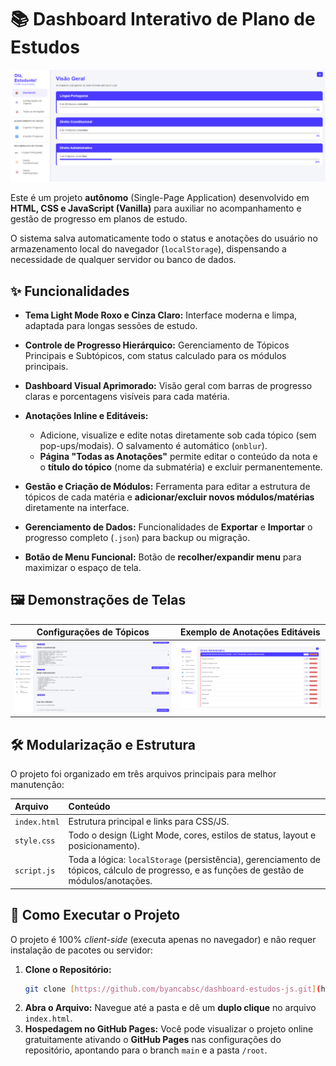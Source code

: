 # 📚 Dashboard Interativo de Plano de Estudos

![Visão Geral do Dashboard - Tema Claro](https://raw.githubusercontent.com/byancabsc/dashboard-estudos-js/main/assets/dashboard.png)

Este é um projeto **autônomo** (Single-Page Application) desenvolvido em **HTML, CSS e JavaScript (Vanilla)** para auxiliar no acompanhamento e gestão de progresso em planos de estudo.

O sistema salva automaticamente todo o status e anotações do usuário no armazenamento local do navegador (`localStorage`), dispensando a necessidade de qualquer servidor ou banco de dados.

## ✨ Funcionalidades

* **Tema Light Mode Roxo e Cinza Claro:** Interface moderna e limpa, adaptada para longas sessões de estudo.
* **Controle de Progresso Hierárquico:** Gerenciamento de Tópicos Principais e Subtópicos, com status calculado para os módulos principais.
* **Dashboard Visual Aprimorado:** Visão geral com barras de progresso claras e porcentagens visíveis para cada matéria.
* **Anotações Inline e Editáveis:**
    * Adicione, visualize e edite notas diretamente sob cada tópico (sem pop-ups/modais). O salvamento é automático (`onblur`).
    * **Página "Todas as Anotações"** permite editar o conteúdo da nota e o **título do tópico** (nome da submatéria) e excluir permanentemente.
    
* **Gestão e Criação de Módulos:** Ferramenta para editar a estrutura de tópicos de cada matéria e **adicionar/excluir novos módulos/matérias** diretamente na interface.
* **Gerenciamento de Dados:** Funcionalidades de **Exportar** e **Importar** o progresso completo (`.json`) para backup ou migração.
* **Botão de Menu Funcional:** Botão de **recolher/expandir menu** para maximizar o espaço de tela.

## 🖼️ Demonstrações de Telas

| Configurações de Tópicos | Exemplo de Anotações Editáveis |
|:---:|:---:|
| ![Configuração de Tópicos](https://raw.githubusercontent.com/byancabsc/dashboard-estudos-js/main/assets/config_topicos.png) | ![Anotações Editáveis](https://raw.githubusercontent.com/byancabsc/dashboard-estudos-js/main/assets/topicos_anotacoes.png) |

## 🛠️ Modularização e Estrutura

O projeto foi organizado em três arquivos principais para melhor manutenção:

| Arquivo | Conteúdo |
| :--- | :--- |
| `index.html` | Estrutura principal e links para CSS/JS. |
| `style.css` | Todo o design (Light Mode, cores, estilos de status, layout e posicionamento). |
| `script.js` | Toda a lógica: `localStorage` (persistência), gerenciamento de tópicos, cálculo de progresso, e as funções de gestão de módulos/anotações. |

## 🚀 Como Executar o Projeto

O projeto é 100% *client-side* (executa apenas no navegador) e não requer instalação de pacotes ou servidor:

1.  **Clone o Repositório:**
    ```bash
    git clone [https://github.com/byancabsc/dashboard-estudos-js.git](https://github.com/byancabsc/dashboard-estudos-js.git)
    ```
2.  **Abra o Arquivo:** Navegue até a pasta e dê um **duplo clique** no arquivo `index.html`.
3.  **Hospedagem no GitHub Pages:** Você pode visualizar o projeto online gratuitamente ativando o **GitHub Pages** nas configurações do repositório, apontando para o branch `main` e a pasta `/root`.

